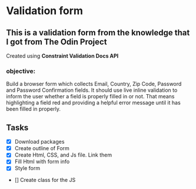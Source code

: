 # Validation form

## This is a validation form from the knowledge that I got from **The Odin Project**

Created using **Constraint Validation Docs API**

### objective:

Build a browser form which collects Email, Country, Zip Code, Password and Password Confirmation fields. It should use live inline validation to inform the user whether a field is properly filled in or not. That means highlighting a field red and providing a helpful error message until it has been filled in properly.

## Tasks

- [x] Download packages
- [x] Create outline of Form
- [x] Create Html, CSS, and Js file. Link them
- [x] Fill Html with form info
- [x] Style form
- [] Create class for the JS
